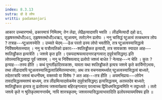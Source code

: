 ```yaml
---
index: 8.3.13
sutra: ढो ढे लोपः
vritti: padamanjari
---
```


 आकार उच्चारणार्थः, ढकारमात्रं निमितम्; तेन लेढा, लेढैइत्यादावपि भवति । लीढमित्यादौ ठ्हो ढःऽ, ठ्झषस्तथोर्धोऽधःऽ, ठ्झषस्तथोर्धोऽधऋऽ, ष्टुअत्वम्, ततोऽनेन ढलोपः । ननु चासिद्धं ष्टुअत्वं तत्कथमत्र लोपः ? तत्राह---ष्टुअत्वस्येति । उच्यते चेदम्---ढेअ परतो ढस्य लोपो भवतीति, तत्र ष्टुअत्वस्यासिद्धत्वे निर्विषयमेतत्स्यात् । ननु च यत्रौत्पतिको ढकारः---श्वलिड्ढौकत इत्यादौ, तत्र सावकाशः स्यादत आह---श्वलिड्ढौकत इत्यत्रेति । जश्त्वे कृत इति । एकपदाश्रयत्वादन्तरङ्गत्वात् ठ्पूर्वत्रासिद्धम्ऽ इति लोपस्यासिद्धत्वाद्वा पूर्वं जश्त्वम् । ननु च निर्विषयत्वाद् ढलोपो जश्त्वं बाधेत ? नेत्याह---न चेति । कुतः ? इत्याह---तस्य हीति । कथं पुनर्लीढादिरवकाशः, यावता यथा श्वलिड्ढौकते इत्यत्र जश्त्वे कृते कार्यिणोऽभावः, तथा लीढादावपि ष्टुअत्वस्यासिद्धत्वान्निमितस्याभावः; अथ तत्र वचनसामर्थ्यात् ष्टुअत्वस्यासिद्धत्वं बाध्यते, तदेतरत्रापि जश्त्वं बाधनीयम्, वक्तव्यो वा विशेषः ? अत आह---तत्र हीति । अयमभिप्रायः---लोपेन तावदसिद्धत्वमवश्यं बाध्यम्, तत्र लीढमित्यादावेकमेव ठ्पूर्वत्रासिद्धम्ऽ इत्यसिद्धत्वम्, अतस्तदेव बाध्यते; श्वलिड्ढौकत इत्यत्र तु ढलोपस्य जश्त्वापेक्षया बहिरङ्गत्वात् परत्वाच्च द्विविधमसिद्धत्वमिति न तद्वाध्यते । ततो जश्त्वे कृते न श्रुतिकृतमानन्तर्यम्, नापि शास्त्रकृतम्; जश्त्वस्यासिद्धत्वाभावादिति ढलोपस्यायमविषय इति ॥